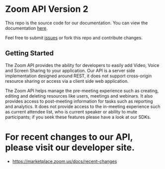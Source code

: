 # Zoom API Version 2

This repo is the source code for our documentation. You can view the documentation [here](https://zoom.github.io/api).

Feel free to submit [issues](https://github.com/zoom/api/issues) or fork this repo and contribute changes.

## Getting Started

The Zoom API provides the ability for developers to easily add Video, Voice and Screen Sharing to your application. Our API is a server side implementation designed around REST, it does not support cross-origin resource sharing or access via a client side web application.

The Zoom API helps manage the pre-meeting experience such as creating, editing and deleting resources like users, meetings and webinars. It also provides access to post-meeting information for tasks such as reporting and analytics. It does not provide access to the in-meeting experience such as current attendee list, who is current speaker or ability to mute participants; if you seek these features please have a look at our SDKs.

# For recent changes to our API, please visit our developer site. 
- https://marketplace.zoom.us/docs/recent-changes
